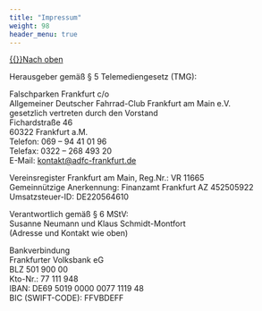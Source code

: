 ```yaml
---
title: "Impressum"
weight: 98
header_menu: true
---
```

[{{<icon class="fa fa-arrow-circle-o-up">}}Nach oben](#top)

Herausgeber gemäß § 5 Telemediengesetz (TMG):

Falschparken Frankfurt c/o  
Allgemeiner Deutscher Fahrrad-Club Frankfurt am Main e.V.  
gesetzlich vertreten durch den Vorstand  
Fichardstraße 46  
60322 Frankfurt a.M.  
Telefon: 069 – 94 41 01 96  
Telefax: 0322 – 268 493 20  
E-Mail: kontakt@adfc-frankfurt.de

Vereinsregister Frankfurt am Main, Reg.Nr.: VR 11665  
Gemeinnützige Anerkennung: Finanzamt Frankfurt AZ 452505922  
Umsatzsteuer-ID: DE220564610

Verantwortlich gemäß § 6 MStV:  
Susanne Neumann und Klaus Schmidt-Montfort  
(Adresse und Kontakt wie oben)

Bankverbindung  
Frankfurter Volksbank eG  
BLZ 501 900 00  
Kto-Nr.: 77 111 948  
IBAN: DE69 5019 0000 0077 1119 48  
BIC (SWIFT-CODE): FFVBDEFF
